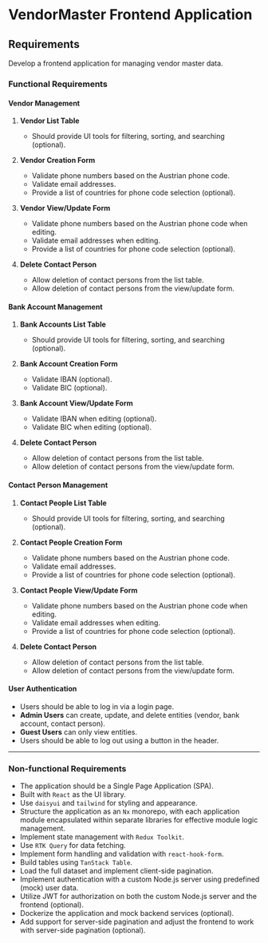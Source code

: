# VendorMaster Frontend Application

## Requirements

Develop a frontend application for managing vendor master data.

### Functional Requirements

#### Vendor Management

1. **Vendor List Table**
   - Should provide UI tools for filtering, sorting, and searching (optional).

2. **Vendor Creation Form**
   - Validate phone numbers based on the Austrian phone code.
   - Validate email addresses.
   - Provide a list of countries for phone code selection (optional).

3. **Vendor View/Update Form**
   - Validate phone numbers based on the Austrian phone code when editing.
   - Validate email addresses when editing.
   - Provide a list of countries for phone code selection (optional).

4. **Delete Contact Person**
   - Allow deletion of contact persons from the list table.
   - Allow deletion of contact persons from the view/update form.

#### Bank Account Management

1. **Bank Accounts List Table**
   - Should provide UI tools for filtering, sorting, and searching (optional).

2. **Bank Account Creation Form**
   - Validate IBAN (optional).
   - Validate BIC (optional).

3. **Bank Account View/Update Form**
   - Validate IBAN when editing (optional).
   - Validate BIC when editing (optional).

4. **Delete Contact Person**
   - Allow deletion of contact persons from the list table.
   - Allow deletion of contact persons from the view/update form.

#### Contact Person Management

1. **Contact People List Table**
   - Should provide UI tools for filtering, sorting, and searching (optional).

2. **Contact People Creation Form**
   - Validate phone numbers based on the Austrian phone code.
   - Validate email addresses.
   - Provide a list of countries for phone code selection (optional).

3. **Contact People View/Update Form**
   - Validate phone numbers based on the Austrian phone code when editing.
   - Validate email addresses when editing.
   - Provide a list of countries for phone code selection (optional).

4. **Delete Contact Person**
   - Allow deletion of contact persons from the list table.
   - Allow deletion of contact persons from the view/update form.

#### User Authentication

- Users should be able to log in via a login page.
- **Admin Users** can create, update, and delete entities (vendor, bank account, contact person).
- **Guest Users** can only view entities.
- Users should be able to log out using a button in the header.

---

### Non-functional Requirements

- The application should be a Single Page Application (SPA).
- Built with `React` as the UI library.
- Use `daisyui` and `tailwind` for styling and appearance.
- Structure the application as an `Nx` monorepo, with each application module encapsulated within separate libraries for effective module logic management.
- Implement state management with `Redux Toolkit`.
- Use `RTK Query` for data fetching.
- Implement form handling and validation with `react-hook-form`.
- Build tables using `TanStack Table`.
- Load the full dataset and implement client-side pagination.
- Implement authentication with a custom Node.js server using predefined (mock) user data.
- Utilize JWT for authorization on both the custom Node.js server and the frontend (optional).
- Dockerize the application and mock backend services (optional).
- Add support for server-side pagination and adjust the frontend to work with server-side pagination (optional).
